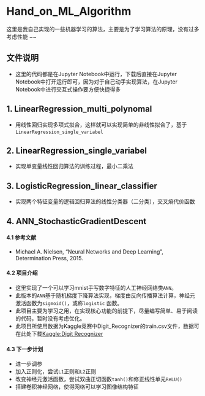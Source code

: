 # Hand_on_ML_Algorithm
这里是我自己实现的一些机器学习的算法，主要是为了学习算法的原理，没有过多考虑性能 ~~
## 文件说明
- 这里的代码都是在Jupyter Notebook中运行，下载后直接在Jupyter Notebook中打开运行即可，因为对于自己动手实现算法，在Jupyter Notebook中进行交互式操作要方便快捷得多
## 1. LinearRegression_multi_polynomal
- 用线性回归实现多项式拟合，这样就可以实现简单的非线性拟合了，基于`LinearRegression_single_variabel`
## 2. LinearRegression_single_variabel
- 实现单变量线性回归算法的训练过程，最小二乘法
## 3. LogisticRegression_linear_classifier
- 实现两个特征变量的逻辑回归算法的线性分类器（二分类），交叉熵代价函数
## 4. ANN_StochasticGradientDescent
#### 4.1 参考文献
- Michael A. Nielsen, “Neural Networks and Deep Learning”, Determination Press, 2015.
#### 4.2 项目介绍
- 这里实现了一个可以学习mnist手写数字特征的人工神经网络类`ANN`。
- 此版本的`ANN`基于随机梯度下降算法实现，梯度由反向传播算法计算，神经元激活函数为`sigmoid()`，或称`logistic` 函数。
- 此项目主要为学习之用，在实现核心功能的前提下，尽量编写简单、易于阅读的代码，暂时没有考虑优化。
- 此项目所使用数据为Kaggle竞赛中Digit_Recognizer的train.csv文件，数据可在此处下载[Kaggle:Digit Recognizer](https://www.kaggle.com/c/digit-recognizer/data)
#### 4.3 下一步计划
- 进一步调参
- 加入正则化，尝试`L1`正则和`L2`正则
- 改变神经元激活函数，尝试双曲正切函数`tanh()`和修正线性单元`ReLU()`
- 搭建卷积神经网络，使得网络可以学习图像结构特征
